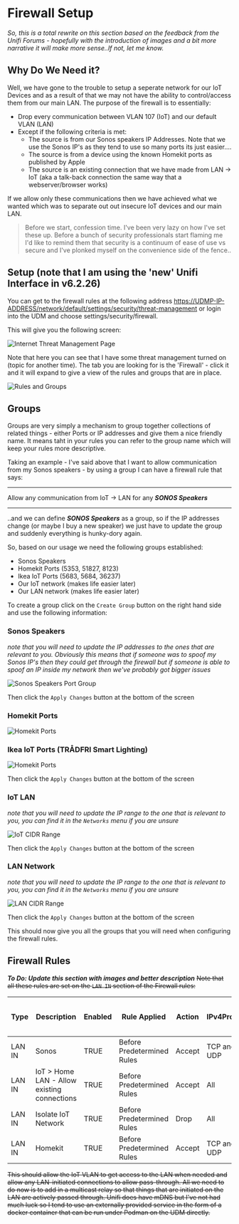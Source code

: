 # Firewall Setup

_So, this is a total rewrite on this section based on the feedback from the Unifi Forums - hopefully with the introduction of images and a bit more narrative it will make more sense..If not, let me know._

## Why Do We Need it?

Well, we have gone to the trouble to setup a seperate network for our IoT Devices and as a result of that we may not have the ability to control/access them from our main LAN. The purpose of the firewall is to essentially:
* Drop every communication between VLAN 107 (IoT) and our default VLAN (LAN)
* Except if the following criteria is met:
    * The source is from our Sonos speakers IP Addresses. Note that we use the Sonos IP's as they tend to use so many ports its just easier....
    * The source is from a device using the known Homekit ports as published by Apple
    * The source is an existing connection that we have made from LAN -> IoT (aka a talk-back connection the same way that a webserver/browser works)

If we allow only these communications then we have achieved what we wanted which was to separate out out insecure IoT devices and our main LAN.

> Before we start, confession time. I've been very lazy on how I've set these up. Before a bunch of security professionals start flaming me I'd like to remind them that security is a continuum of ease of use vs secure and I've plonked myself on the convenience side of the fence..

## Setup (note that I am using the 'new' Unifi Interface in v6.2.26)

You can get to the firewall rules at the following address [https://UDMP-IP-ADDRESS/network/default/settings/security/threat-management](https://192.168.1.1/network/default/settings/security/threat-management) or login into the UDM and choose settings/security/firewall.

This will give you the following screen:

![Internet Threat Management Page](./images/InternetThreatManagement.png)

Note that here you can see that I have some threat management turned on (topic for another time). The tab you are looking for is the 'Firewall' - click it and it will expand to give a view of the rules and groups that are in place. 

![Rules and Groups](./images/RulesAndGroups.png)

## Groups

Groups are very simply a mechanism to group together collections of related things - either Ports or IP addresses and give them a nice friendly name. It means taht in your rules you can refer to the group name which will keep your rules more descriptive. 

Taking an example - I've said above that I want to allow communication from my Sonos speakers - by using a group I can have a firewall rule that says:

---

Allow any communication from IoT -> LAN for any ***_SONOS Speakers_***

---

..and we can define ***_SONOS Speakers_*** as a group, so if the IP addresses change (or maybe I buy a new speaker) we just have to update the group and suddenly everything is hunky-dory again. 

So, based on our usage we need the following groups established:
* Sonos Speakers
* Homekit Ports (5353, 51827, 8123)
* Ikea IoT Ports (5683, 5684, 36237)
* Our IoT network (makes life easier later)
* Our LAN network (makes life easier later)

To create a group click on the `Create Group` button on the right hand side and use the following information:

### Sonos Speakers
_note that you will need to update the IP addresses to the ones that are relevant to you. Obviously this means that if someone was to spoof my Sonos IP's then they could get through the firewall but if someone is able to spoof an IP inside my network then we've probably got bigger issues_

![Sonos Speakers Port Group](./images/SonosIPs.png)

Then click the `Apply Changes` button at the bottom of the screen

### Homekit Ports

![Homekit Ports](./images/HomekitPorts.png)

### Ikea IoT Ports (TRÅDFRI Smart Lighting)

![Homekit Ports](./images/IkeaIoT.png)

Then click the `Apply Changes` button at the bottom of the screen

### IoT LAN
_note that you will need to update the IP range to the one that is relevant to you, you can find it in the `Networks` menu if you are unsure_

![IoT CIDR Range](./images/IoTSubnet.png)

Then click the `Apply Changes` button at the bottom of the screen

### LAN Network
_note that you will need to update the IP range to the one that is relevant to you, you can find it in the `Networks` menu if you are unsure_

![LAN CIDR Range](./images/LANSubnet.png)

Then click the `Apply Changes` button at the bottom of the screen

This should now give you all the groups that you will need when configuring the firewall rules.



## Firewall Rules

***_To Do: Update this section with images and better description_***
<del>Note that all these rules are set on the `LAN IN` section of the Firewall rules:</del>

| Type   | Description                                 | Enabled | Rule Applied               | Action | IPv4Protocol | Match all protocols except for this | Source Type        | IPv4 Address Group | Port Group    | Destination Type   | IPv4 Address Group | Port Group  | Enable logging | Match State New | Match State Established | Match State Invalid | Match State Related | IPSec       |
|--------|---------------------------------------------|---------|----------------------------|--------|--------------|-------------------------------------|--------------------|--------------------|---------------|--------------------|--------------------|-------------|----------------|-----------------|-------------------------|---------------------|---------------------|-------------|
| LAN IN | Sonos                                       | TRUE    | Before Predetermined Rules | Accept | TCP and UDP  | FALSE                               | Address/Port Group | Sonos Speakers     | Any           | Address/Port Group | LAN                | Any         | FALSE          | FALSE           | FALSE                   | FALSE               | FALSE               | Don’t match |
| LAN IN | IoT > Home LAN - Allow existing connections | TRUE    | Before Predetermined Rules | Accept | All          |                                     | Network            | IoT                | IPv4 Subnet   | Network            | LAN                | IPv4 Subnet | FALSE          | FALSE           | TRUE                    | FALSE               | TRUE                | Don’t match |
| LAN IN | Isolate IoT Network                         | TRUE    | Before Predetermined Rules | Drop   | All          |                                     | Network            | IoT                | IPv4 Subnet   | Network            | LAN                | IPv4 Subnet | FALSE          | FALSE           | FALSE                   | FALSE               | FALSE               | Don’t match |
| LAN IN | Homekit                                     | TRUE    | Before Predetermined Rules | Accept | TCP and UDP  | FALSE                               | Address/Port Group | IoT                | Homekit Ports | Address/Port Group | LAN                | Any         | FALSE          | FALSE           | FALSE                   | FALSE               | FALSE               | Don’t match |

<del>This should allow the IoT VLAN to get access to the LAN when needed and allow any LAN-initiated connections to allow pass-through. All we need to do now is to add in a multicast relay so that things that are initiated on the LAN are actively passed through. Unifi does have mDNS but I've not had much luck so I tend to use an externally provided service in the form of a docker container that can be run under Podman on the UDM directly.</del>